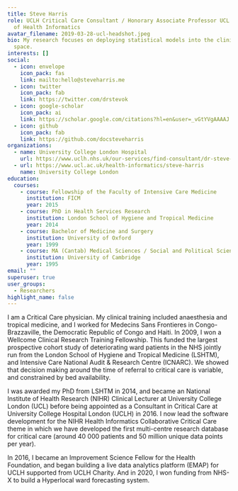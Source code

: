 ```yaml
---
title: Steve Harris
role: UCLH Critical Care Consultant / Honorary Associate Professor UCL Institute
  of Health Informatics
avatar_filename: 2019-03-28-ucl-headshot.jpeg
bio: My research focuses on deploying statistical models into the clinical work
  space.
interests: []
social:
  - icon: envelope
    icon_pack: fas
    link: mailto:hello@steveharris.me
  - icon: twitter
    icon_pack: fab
    link: https://twitter.com/drstevok
  - icon: google-scholar
    icon_pack: ai
    link: https://scholar.google.com/citations?hl=en&user=_vGtYVgAAAAJ
  - icon: github
    icon_pack: fab
    link: https://github.com/docsteveharris
organizations:
  - name: University College London Hospital
    url: https://www.uclh.nhs.uk/our-services/find-consultant/dr-steve-harris
  - url: https://www.ucl.ac.uk/health-informatics/steve-harris
    name: University College London
education:
  courses:
    - course: Fellowship of the Faculty of Intensive Care Medicine
      institution: FICM
      year: 2015
    - course: PhD in Health Services Research
      institution: London School of Hygiene and Tropical Medicine
      year: 2014
    - course: Bachelor of Medicine and Surgery
      institution: University of Oxford
      year: 1999
    - course: MA (Cantab) Medical Sciences / Social and Political Sciences
      institution: University of Cambridge
      year: 1995
email: ""
superuser: true
user_groups:
  - Researchers
highlight_name: false
---
```

I am a Critical Care physician. My clinical training included anaesthesia and tropical medicine, and I worked for Medecins Sans Frontieres in Congo-Brazzaville, the Democratic Republic of Congo and Haiti. In 2009, I won a Wellcome Clinical Research Training Fellowship. This funded the largest prospective cohort study of deteriorating ward patients in the NHS jointly run from the London School of Hygiene and Tropical Medicine (LSHTM), and Intensive Care National Audit & Research Centre (ICNARC). We showed that decision making around the time of referral to critical care is variable, and constrained by bed availability. 

I was awarded my PhD from LSHTM in 2014, and became an National Institute of Health Research (NIHR) Clinical Lecturer at University College London (UCL) before being appointed as a Consultant in Critical Care at University College Hospital London (UCLH) in 2016. I now lead the software development for the NIHR Health Informatics Collaborative Critical Care theme in which we have developed the first multi-centre research database for critical care (around 40 000 patients and 50 million unique data points per year). 

In 2016, I became an Improvement Science Fellow for the Health Foundation, and began building a live data analytics platform (EMAP) for UCLH supported from UCLH Charity. And in 2020, I won funding from NHS-X to build a Hyperlocal ward forecasting system.